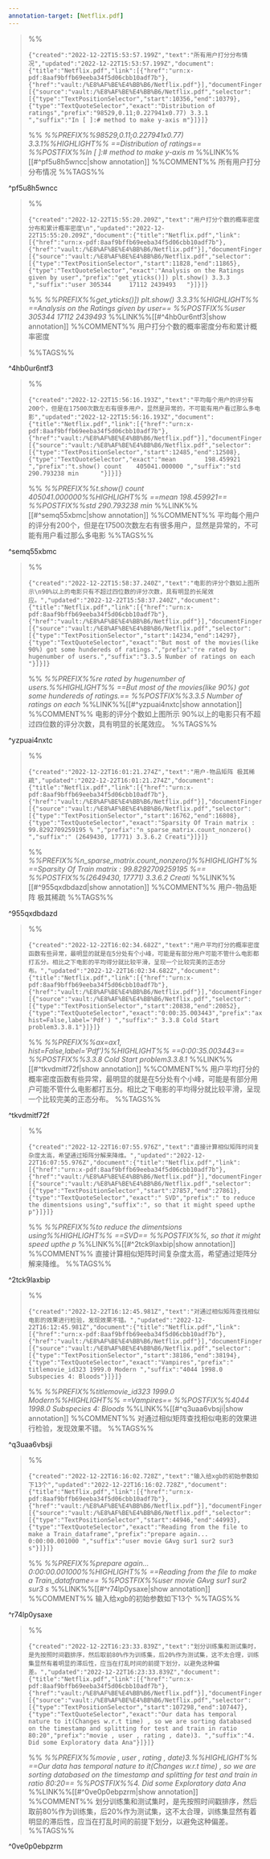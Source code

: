 ```yaml
---
annotation-target: [Netflix.pdf]
---
```




>%%
>```annotation-json
>{"created":"2022-12-22T15:53:57.199Z","text":"所有用户打分分布情况","updated":"2022-12-22T15:53:57.199Z","document":{"title":"Netflix.pdf","link":[{"href":"urn:x-pdf:8aaf9bffb69eeba34f5d06cbb10adf7b"},{"href":"vault:/%E8%AF%BE%E4%BB%B6/Netflix.pdf"}],"documentFingerprint":"8aaf9bffb69eeba34f5d06cbb10adf7b"},"uri":"vault:/%E8%AF%BE%E4%BB%B6/Netflix.pdf","target":[{"source":"vault:/%E8%AF%BE%E4%BB%B6/Netflix.pdf","selector":[{"type":"TextPositionSelector","start":10356,"end":10379},{"type":"TextQuoteSelector","exact":"Distribution of ratings","prefix":"98529,0.11;0.227941x0.77) 3.3.1 ","suffix":"In [ ]:# method to make y-axis m"}]}]}
>```
>%%
>*%%PREFIX%%98529,0.11;0.227941x0.77) 3.3.1%%HIGHLIGHT%% ==Distribution of ratings== %%POSTFIX%%In [ ]:# method to make y-axis m*
>%%LINK%%[[#^pf5u8h5wncc|show annotation]]
>%%COMMENT%%
>所有用户打分分布情况
>%%TAGS%%
>
^pf5u8h5wncc


>%%
>```annotation-json
>{"created":"2022-12-22T15:55:20.209Z","text":"用户打分个数的概率密度分布和累计概率密度\n","updated":"2022-12-22T15:55:20.209Z","document":{"title":"Netflix.pdf","link":[{"href":"urn:x-pdf:8aaf9bffb69eeba34f5d06cbb10adf7b"},{"href":"vault:/%E8%AF%BE%E4%BB%B6/Netflix.pdf"}],"documentFingerprint":"8aaf9bffb69eeba34f5d06cbb10adf7b"},"uri":"vault:/%E8%AF%BE%E4%BB%B6/Netflix.pdf","target":[{"source":"vault:/%E8%AF%BE%E4%BB%B6/Netflix.pdf","selector":[{"type":"TextPositionSelector","start":11828,"end":11865},{"type":"TextQuoteSelector","exact":"Analysis on the Ratings given by user","prefix":"get_yticks()]) plt.show() 3.3.3 ","suffix":"user 305344     17112 2439493   "}]}]}
>```
>%%
>*%%PREFIX%%get_yticks()]) plt.show() 3.3.3%%HIGHLIGHT%% ==Analysis on the Ratings given by user== %%POSTFIX%%user 305344     17112 2439493*
>%%LINK%%[[#^4hb0ur6ntf3|show annotation]]
>%%COMMENT%%
>用户打分个数的概率密度分布和累计概率密度
>
>%%TAGS%%
>
^4hb0ur6ntf3


>%%
>```annotation-json
>{"created":"2022-12-22T15:56:16.193Z","text":"平均每个用户的评分有200个，但是在17500次数左右有很多用户，显然是异常的，不可能有用户看过那么多电影","updated":"2022-12-22T15:56:16.193Z","document":{"title":"Netflix.pdf","link":[{"href":"urn:x-pdf:8aaf9bffb69eeba34f5d06cbb10adf7b"},{"href":"vault:/%E8%AF%BE%E4%BB%B6/Netflix.pdf"}],"documentFingerprint":"8aaf9bffb69eeba34f5d06cbb10adf7b"},"uri":"vault:/%E8%AF%BE%E4%BB%B6/Netflix.pdf","target":[{"source":"vault:/%E8%AF%BE%E4%BB%B6/Netflix.pdf","selector":[{"type":"TextPositionSelector","start":12485,"end":12508},{"type":"TextQuoteSelector","exact":"mean        198.459921 ","prefix":"t.show() count    405041.000000 ","suffix":"std         290.793238 min      "}]}]}
>```
>%%
>*%%PREFIX%%t.show() count    405041.000000%%HIGHLIGHT%% ==mean        198.459921== %%POSTFIX%%std         290.793238 min*
>%%LINK%%[[#^semq55xbmc|show annotation]]
>%%COMMENT%%
>平均每个用户的评分有200个，但是在17500次数左右有很多用户，显然是异常的，不可能有用户看过那么多电影
>%%TAGS%%
>
^semq55xbmc


>%%
>```annotation-json
>{"created":"2022-12-22T15:58:37.240Z","text":"电影的评分个数如上图所示\n90%以上的电影只有不超过四位数的评分次数，具有明显的长尾效应。","updated":"2022-12-22T15:58:37.240Z","document":{"title":"Netflix.pdf","link":[{"href":"urn:x-pdf:8aaf9bffb69eeba34f5d06cbb10adf7b"},{"href":"vault:/%E8%AF%BE%E4%BB%B6/Netflix.pdf"}],"documentFingerprint":"8aaf9bffb69eeba34f5d06cbb10adf7b"},"uri":"vault:/%E8%AF%BE%E4%BB%B6/Netflix.pdf","target":[{"source":"vault:/%E8%AF%BE%E4%BB%B6/Netflix.pdf","selector":[{"type":"TextPositionSelector","start":14234,"end":14297},{"type":"TextQuoteSelector","exact":"But most of the movies(like 90%) got some hundereds of ratings.","prefix":"re rated by hugenumber of users.","suffix":"3.3.5 Number of ratings on each "}]}]}
>```
>%%
>*%%PREFIX%%re rated by hugenumber of users.%%HIGHLIGHT%% ==But most of the movies(like 90%) got some hundereds of ratings.== %%POSTFIX%%3.3.5 Number of ratings on each*
>%%LINK%%[[#^yzpuai4nxtc|show annotation]]
>%%COMMENT%%
>电影的评分个数如上图所示
>90%以上的电影只有不超过四位数的评分次数，具有明显的长尾效应。
>%%TAGS%%
>
^yzpuai4nxtc


>%%
>```annotation-json
>{"created":"2022-12-22T16:01:21.274Z","text":"用户-物品矩阵 极其稀疏","updated":"2022-12-22T16:01:21.274Z","document":{"title":"Netflix.pdf","link":[{"href":"urn:x-pdf:8aaf9bffb69eeba34f5d06cbb10adf7b"},{"href":"vault:/%E8%AF%BE%E4%BB%B6/Netflix.pdf"}],"documentFingerprint":"8aaf9bffb69eeba34f5d06cbb10adf7b"},"uri":"vault:/%E8%AF%BE%E4%BB%B6/Netflix.pdf","target":[{"source":"vault:/%E8%AF%BE%E4%BB%B6/Netflix.pdf","selector":[{"type":"TextPositionSelector","start":16762,"end":16808},{"type":"TextQuoteSelector","exact":"Sparsity Of Train matrix : 99.8292709259195 % ","prefix":"n_sparse_matrix.count_nonzero() ","suffix":" (2649430, 17771) 3.3.6.2 Creati"}]}]}
>```
>%%
>*%%PREFIX%%n_sparse_matrix.count_nonzero()%%HIGHLIGHT%% ==Sparsity Of Train matrix : 99.8292709259195 %== %%POSTFIX%%(2649430, 17771) 3.3.6.2 Creati*
>%%LINK%%[[#^955qxdbdazd|show annotation]]
>%%COMMENT%%
>用户-物品矩阵 极其稀疏
>%%TAGS%%
>
^955qxdbdazd


>%%
>```annotation-json
>{"created":"2022-12-22T16:02:34.682Z","text":"用户平均打分的概率密度函数有些异常，最明显的就是在5分处有个小峰，可能是有部分用户可能不管什么电影都打五分。相比之下电影的平均得分就比较平滑，呈现一个比较完美的正态分布。","updated":"2022-12-22T16:02:34.682Z","document":{"title":"Netflix.pdf","link":[{"href":"urn:x-pdf:8aaf9bffb69eeba34f5d06cbb10adf7b"},{"href":"vault:/%E8%AF%BE%E4%BB%B6/Netflix.pdf"}],"documentFingerprint":"8aaf9bffb69eeba34f5d06cbb10adf7b"},"uri":"vault:/%E8%AF%BE%E4%BB%B6/Netflix.pdf","target":[{"source":"vault:/%E8%AF%BE%E4%BB%B6/Netflix.pdf","selector":[{"type":"TextPositionSelector","start":20838,"end":20852},{"type":"TextQuoteSelector","exact":"0:00:35.003443","prefix":"ax=ax1, hist=False,label='Pdf') ","suffix":" 3.3.8 Cold Start problem3.3.8.1"}]}]}
>```
>%%
>*%%PREFIX%%ax=ax1, hist=False,label='Pdf')%%HIGHLIGHT%% ==0:00:35.003443== %%POSTFIX%%3.3.8 Cold Start problem3.3.8.1*
>%%LINK%%[[#^tkvdmitf72f|show annotation]]
>%%COMMENT%%
>用户平均打分的概率密度函数有些异常，最明显的就是在5分处有个小峰，可能是有部分用户可能不管什么电影都打五分。相比之下电影的平均得分就比较平滑，呈现一个比较完美的正态分布。
>%%TAGS%%
>
^tkvdmitf72f


>%%
>```annotation-json
>{"created":"2022-12-22T16:07:55.976Z","text":"直接计算相似矩阵时间复杂度太高，希望通过矩阵分解来降维。","updated":"2022-12-22T16:07:55.976Z","document":{"title":"Netflix.pdf","link":[{"href":"urn:x-pdf:8aaf9bffb69eeba34f5d06cbb10adf7b"},{"href":"vault:/%E8%AF%BE%E4%BB%B6/Netflix.pdf"}],"documentFingerprint":"8aaf9bffb69eeba34f5d06cbb10adf7b"},"uri":"vault:/%E8%AF%BE%E4%BB%B6/Netflix.pdf","target":[{"source":"vault:/%E8%AF%BE%E4%BB%B6/Netflix.pdf","selector":[{"type":"TextPositionSelector","start":27857,"end":27861},{"type":"TextQuoteSelector","exact":" SVD","prefix":" to reduce the dimentsions using","suffix":", so that it might speed upthe p"}]}]}
>```
>%%
>*%%PREFIX%%to reduce the dimentsions using%%HIGHLIGHT%% ==SVD== %%POSTFIX%%, so that it might speed upthe p*
>%%LINK%%[[#^2tck9laxbip|show annotation]]
>%%COMMENT%%
>直接计算相似矩阵时间复杂度太高，希望通过矩阵分解来降维。
>%%TAGS%%
>
^2tck9laxbip


>%%
>```annotation-json
>{"created":"2022-12-22T16:12:45.981Z","text":"对通过相似矩阵查找相似电影的效果进行检验，发现效果不错。","updated":"2022-12-22T16:12:45.981Z","document":{"title":"Netflix.pdf","link":[{"href":"urn:x-pdf:8aaf9bffb69eeba34f5d06cbb10adf7b"},{"href":"vault:/%E8%AF%BE%E4%BB%B6/Netflix.pdf"}],"documentFingerprint":"8aaf9bffb69eeba34f5d06cbb10adf7b"},"uri":"vault:/%E8%AF%BE%E4%BB%B6/Netflix.pdf","target":[{"source":"vault:/%E8%AF%BE%E4%BB%B6/Netflix.pdf","selector":[{"type":"TextPositionSelector","start":38186,"end":38194},{"type":"TextQuoteSelector","exact":"Vampires","prefix":" titlemovie_id323 1999.0 Modern ","suffix":"4044 1998.0 Subspecies 4: Bloods"}]}]}
>```
>%%
>*%%PREFIX%%titlemovie_id323 1999.0 Modern%%HIGHLIGHT%% ==Vampires== %%POSTFIX%%4044 1998.0 Subspecies 4: Bloods*
>%%LINK%%[[#^q3uaa6vbsji|show annotation]]
>%%COMMENT%%
>对通过相似矩阵查找相似电影的效果进行检验，发现效果不错。
>%%TAGS%%
>
^q3uaa6vbsji


>%%
>```annotation-json
>{"created":"2022-12-22T16:16:02.728Z","text":"输入给xgb的初始参数如下13个","updated":"2022-12-22T16:16:02.728Z","document":{"title":"Netflix.pdf","link":[{"href":"urn:x-pdf:8aaf9bffb69eeba34f5d06cbb10adf7b"},{"href":"vault:/%E8%AF%BE%E4%BB%B6/Netflix.pdf"}],"documentFingerprint":"8aaf9bffb69eeba34f5d06cbb10adf7b"},"uri":"vault:/%E8%AF%BE%E4%BB%B6/Netflix.pdf","target":[{"source":"vault:/%E8%AF%BE%E4%BB%B6/Netflix.pdf","selector":[{"type":"TextPositionSelector","start":44946,"end":44993},{"type":"TextQuoteSelector","exact":"Reading from the file to make a Train_dataframe","prefix":"prepare again... 0:00:00.001000 ","suffix":"user movie GAvg sur1 sur2 sur3 s"}]}]}
>```
>%%
>*%%PREFIX%%prepare again... 0:00:00.001000%%HIGHLIGHT%% ==Reading from the file to make a Train_dataframe== %%POSTFIX%%user movie GAvg sur1 sur2 sur3 s*
>%%LINK%%[[#^r74lp0ysaxe|show annotation]]
>%%COMMENT%%
>输入给xgb的初始参数如下13个
>%%TAGS%%
>
^r74lp0ysaxe


>%%
>```annotation-json
>{"created":"2022-12-22T16:23:33.839Z","text":"划分训练集和测试集时，是先按照时间戳排序，然后取前80%作为训练集，后20%作为测试集，这不太合理，训练集显然有着明显的滞后性，应当在打乱时间的前提下划分，以避免这种偏差。","updated":"2022-12-22T16:23:33.839Z","document":{"title":"Netflix.pdf","link":[{"href":"urn:x-pdf:8aaf9bffb69eeba34f5d06cbb10adf7b"},{"href":"vault:/%E8%AF%BE%E4%BB%B6/Netflix.pdf"}],"documentFingerprint":"8aaf9bffb69eeba34f5d06cbb10adf7b"},"uri":"vault:/%E8%AF%BE%E4%BB%B6/Netflix.pdf","target":[{"source":"vault:/%E8%AF%BE%E4%BB%B6/Netflix.pdf","selector":[{"type":"TextPositionSelector","start":107298,"end":107447},{"type":"TextQuoteSelector","exact":"Our data has temporal nature to it(Changes w.r.t time) , so we are sorting databased on the timestamp and splitting for test and train in ratio 80:20","prefix":"movie , user , rating , date)3. ","suffix":"4. Did some Exploratory data Ana"}]}]}
>```
>%%
>*%%PREFIX%%movie , user , rating , date)3.%%HIGHLIGHT%% ==Our data has temporal nature to it(Changes w.r.t time) , so we are sorting databased on the timestamp and splitting for test and train in ratio 80:20== %%POSTFIX%%4. Did some Exploratory data Ana*
>%%LINK%%[[#^0ve0p0ebpzrm|show annotation]]
>%%COMMENT%%
>划分训练集和测试集时，是先按照时间戳排序，然后取前80%作为训练集，后20%作为测试集，这不太合理，训练集显然有着明显的滞后性，应当在打乱时间的前提下划分，以避免这种偏差。
>%%TAGS%%
>
^0ve0p0ebpzrm
